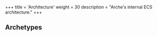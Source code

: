 +++
title = 'Architecture'
weight = 30
description = "Arche's internal ECS architecture."
+++

## Archetypes
